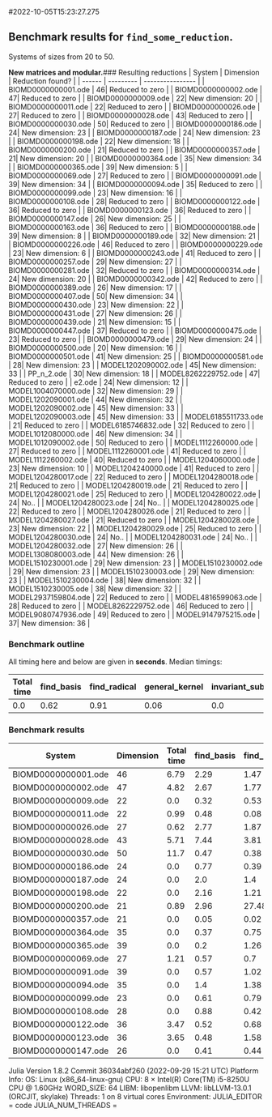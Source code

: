 #2022-10-05T15:23:27.275

## Benchmark results for `find_some_reduction`.
Systems of sizes from 20 to 50.

**New matrices and modular.**### Resulting reductions
| System | Dimension | Reduction found? |
| ------ | --------- | ---------------- |
| BIOMD0000000001.ode | 46| Reduced to zero |
| BIOMD0000000002.ode | 47| Reduced to zero |
| BIOMD0000000009.ode | 22| New dimension: 20 |
| BIOMD0000000011.ode | 22| Reduced to zero |
| BIOMD0000000026.ode | 27| Reduced to zero |
| BIOMD0000000028.ode | 43| Reduced to zero |
| BIOMD0000000030.ode | 50| Reduced to zero |
| BIOMD0000000186.ode | 24| New dimension: 23 |
| BIOMD0000000187.ode | 24| New dimension: 23 |
| BIOMD0000000198.ode | 22| New dimension: 18 |
| BIOMD0000000200.ode | 21| Reduced to zero |
| BIOMD0000000357.ode | 21| New dimension: 20 |
| BIOMD0000000364.ode | 35| New dimension: 34 |
| BIOMD0000000365.ode | 39| New dimension: 5 |
| BIOMD0000000069.ode | 27| Reduced to zero |
| BIOMD0000000091.ode | 39| New dimension: 34 |
| BIOMD0000000094.ode | 35| Reduced to zero |
| BIOMD0000000099.ode | 23| New dimension: 16 |
| BIOMD0000000108.ode | 28| Reduced to zero |
| BIOMD0000000122.ode | 36| Reduced to zero |
| BIOMD0000000123.ode | 36| Reduced to zero |
| BIOMD0000000147.ode | 26| New dimension: 25 |
| BIOMD0000000163.ode | 36| Reduced to zero |
| BIOMD0000000188.ode | 39| New dimension: 8 |
| BIOMD0000000189.ode | 32| New dimension: 21 |
| BIOMD0000000226.ode | 46| Reduced to zero |
| BIOMD0000000229.ode | 23| New dimension: 6 |
| BIOMD0000000243.ode | 41| Reduced to zero |
| BIOMD0000000257.ode | 29| New dimension: 27 |
| BIOMD0000000281.ode | 32| Reduced to zero |
| BIOMD0000000314.ode | 24| New dimension: 20 |
| BIOMD0000000342.ode | 42| Reduced to zero |
| BIOMD0000000389.ode | 26| New dimension: 17 |
| BIOMD0000000407.ode | 50| New dimension: 34 |
| BIOMD0000000430.ode | 23| New dimension: 22 |
| BIOMD0000000431.ode | 27| New dimension: 26 |
| BIOMD0000000439.ode | 21| New dimension: 15 |
| BIOMD0000000447.ode | 37| Reduced to zero |
| BIOMD0000000475.ode | 23| Reduced to zero |
| BIOMD0000000479.ode | 29| New dimension: 24 |
| BIOMD0000000500.ode | 20| New dimension: 16 |
| BIOMD0000000501.ode | 41| New dimension: 25 |
| BIOMD0000000581.ode | 28| New dimension: 23 |
| MODEL1202090002.ode | 45| New dimension: 33 |
| PP_n_2.ode | 30| New dimension: 18 |
| MODEL8262229752.ode | 47| Reduced to zero |
| e2.ode | 24| New dimension: 12 |
| MODEL1004070000.ode | 32| New dimension: 29 |
| MODEL1202090001.ode | 44| New dimension: 32 |
| MODEL1202090002.ode | 45| New dimension: 33 |
| MODEL1202090003.ode | 45| New dimension: 33 |
| MODEL6185511733.ode | 21| Reduced to zero |
| MODEL6185746832.ode | 32| Reduced to zero |
| MODEL1012080000.ode | 46| New dimension: 34 |
| MODEL1012090002.ode | 50| Reduced to zero |
| MODEL1112260000.ode | 27| Reduced to zero |
| MODEL1112260001.ode | 41| Reduced to zero |
| MODEL1112260002.ode | 40| Reduced to zero |
| MODEL1204060000.ode | 23| New dimension: 10 |
| MODEL1204240000.ode | 41| Reduced to zero |
| MODEL1204280017.ode | 22| Reduced to zero |
| MODEL1204280018.ode | 21| Reduced to zero |
| MODEL1204280019.ode | 21| Reduced to zero |
| MODEL1204280021.ode | 25| Reduced to zero |
| MODEL1204280022.ode | 24| No.. |
| MODEL1204280023.ode | 24| No.. |
| MODEL1204280025.ode | 22| Reduced to zero |
| MODEL1204280026.ode | 21| Reduced to zero |
| MODEL1204280027.ode | 21| Reduced to zero |
| MODEL1204280028.ode | 23| New dimension: 22 |
| MODEL1204280029.ode | 25| Reduced to zero |
| MODEL1204280030.ode | 24| No.. |
| MODEL1204280031.ode | 24| No.. |
| MODEL1204280032.ode | 27| New dimension: 26 |
| MODEL1308080003.ode | 44| New dimension: 26 |
| MODEL1510230001.ode | 29| New dimension: 23 |
| MODEL1510230002.ode | 29| New dimension: 23 |
| MODEL1510230003.ode | 29| New dimension: 23 |
| MODEL1510230004.ode | 38| New dimension: 32 |
| MODEL1510230005.ode | 38| New dimension: 32 |
| MODEL2937159804.ode | 22| Reduced to zero |
| MODEL4816599063.ode | 28| Reduced to zero |
| MODEL8262229752.ode | 46| Reduced to zero |
| MODEL9080747936.ode | 49| Reduced to zero |
| MODEL9147975215.ode | 37| New dimension: 36 |
### Benchmark outline
All timing here and below are given in **seconds**.
Median timings:

| Total time | find_basis | find_radical | general_kernel | invariant_subspace_semisimple |
| ---------- | ---------- | ------------ | -------------- | ----------------------------- |
| 0.0 | 0.62 | 0.91 | 0.06 | 0.0 |
### Benchmark results

| System | Dimension | Total time | find_basis | find_radical | general_kernel | invariant_subspace_semisimple |
| ------ | --------- | ---------- | ---------- | ------------ | -------------- | ----------------------------- |
| BIOMD0000000001.ode | 46| 6.79 | 2.29 | 1.47 | 0.43 | 0.0 |
| BIOMD0000000002.ode | 47| 4.82 | 2.67 | 1.77 | 0.38 | 0.0 |
| BIOMD0000000009.ode | 22| 0.0 | 0.32 | 0.53 | 0.15 | 0.0 |
| BIOMD0000000011.ode | 22| 0.99 | 0.48 | 0.08 | 0.05 | 0.0 |
| BIOMD0000000026.ode | 27| 0.62 | 2.77 | 1.87 | 1.07 | 0.0 |
| BIOMD0000000028.ode | 43| 5.71 | 7.44 | 3.81 | 0.44 | 0.0 |
| BIOMD0000000030.ode | 50| 11.7 | 0.47 | 0.38 | 0.04 | 0.0 |
| BIOMD0000000186.ode | 24| 0.0 | 0.77 | 0.39 | 0.05 | 0.0 |
| BIOMD0000000187.ode | 24| 0.0 | 2.0 | 1.4 | 0.07 | 0.0 |
| BIOMD0000000198.ode | 22| 0.0 | 2.16 | 1.21 | 0.28 | 0.0 |
| BIOMD0000000200.ode | 21| 0.89 | 2.96 | 27.48 | 0.09 | 0.0 |
| BIOMD0000000357.ode | 21| 0.0 | 0.05 | 0.02 | 0.0 | 0.0 |
| BIOMD0000000364.ode | 35| 0.0 | 0.37 | 0.75 | 0.06 | 0.0 |
| BIOMD0000000365.ode | 39| 0.0 | 0.2 | 1.26 | 0.08 | 0.0 |
| BIOMD0000000069.ode | 27| 1.21 | 0.57 | 0.7 | 0.08 | 0.0 |
| BIOMD0000000091.ode | 39| 0.0 | 0.57 | 1.02 | 0.0 | 0.0 |
| BIOMD0000000094.ode | 35| 0.0 | 1.4 | 1.38 | 0.28 | 0.0 |
| BIOMD0000000099.ode | 23| 0.0 | 0.61 | 0.79 | 0.0 | 0.0 |
| BIOMD0000000108.ode | 28| 0.0 | 0.88 | 0.42 | 0.0 | 0.0 |
| BIOMD0000000122.ode | 36| 3.47 | 0.52 | 0.68 | 0.0 | 0.0 |
| BIOMD0000000123.ode | 36| 3.65 | 0.48 | 1.58 | 0.0 | 0.0 |
| BIOMD0000000147.ode | 26| 0.0 | 0.41 | 0.44 | 0.06 | 0.0 |

Julia Version 1.8.2
Commit 36034abf260 (2022-09-29 15:21 UTC)
Platform Info:
  OS: Linux (x86_64-linux-gnu)
  CPU: 8 × Intel(R) Core(TM) i5-8250U CPU @ 1.60GHz
  WORD_SIZE: 64
  LIBM: libopenlibm
  LLVM: libLLVM-13.0.1 (ORCJIT, skylake)
  Threads: 1 on 8 virtual cores
Environment:
  JULIA_EDITOR = code
  JULIA_NUM_THREADS = 

